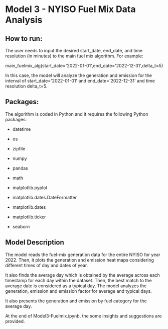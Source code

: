 # Model 3 - NYISO Fuel Mix Data Analysis


## How to run:

The user needs to input the desired start_date, end_date, and time resolution (in minutes) to the main fuel mix algorithm. For example:

main_fuelmix_alg(start_date='2022-01-01',end_date='2022-12-31',delta_t=5)

In this case, the model will analyze the generation and emission for the interval of start_date='2022-01-01' and end_date='2022-12-31' and time resolution delta_t=5.
	


 ## Packages:
 The algorithm is coded in Python and it requires the following Python packages:

 - datetime
- os
- zipfile
- numpy 
- pandas 
- math

- matplotlib.pyplot
- matplotlib.dates.DateFormatter
- matplotlib.dates
- matplotlib.ticker
- seaborn


 ## Model Description
 The model reads the fuel-mix generation data for the entire NYISO for year 2022. Then, it plots the generation and emission heat maps considering different times of day and dates of year. 

It also finds the average day which is obtained by the average across each timestamp for each day within the dataset. Then, the best match to the average date is considered as a typical day. The model analyzes the generation, emission and emission factor for average and typical days. 

It also presents the generation and emission by fuel category for the average day.

At the end of Model3-Fuelmix.ipynb, the some insights and suggestions are provided.
